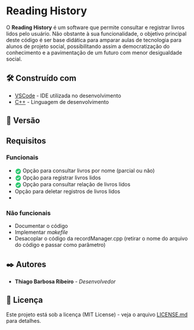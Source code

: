 # Reading History
O **Reading History** é um software que permite consultar e registrar livros lidos pelo usuário.
Não obstante à sua funcionalidade, o objetivo principal deste código é ser base didática para amparar aulas de tecnologia para alunos de projeto social, possibilitando assim a democratização do conhecimento e a pavimentação de um futuro com menor
desigualdade social. 

## 🛠️ Construído com
* [VSCode](https://code.visualstudio.com/) - IDE utilizada no desenvolvimento
* [C++](https://isocpp.org/) - Linguagem de desenvolvimento

## 📌 Versão

## Requisitos
### Funcionais
* <img src="./Images/checked01.png" width="17,5" height="17,5" align="center"> Opção para consultar livros por nome (parcial ou não)
* <img src="./Images/checked01.png" width="17,5" height="17,5" align="center"> Opção para registrar livros lidos
* <img src="./Images/checked01.png" width="17,5" height="17,5" align="center"> Opção para consultar relação de livros lidos
* Opção para deletar registros de livros lidos
* 

### Não funcionais
* Documentar o código
* Implementar *makefile*
* Desacoplar o código da recordManager.cpp (retirar o nome do arquivo do código e passar como parâmetro)

## ✒️ Autores
* **Thiago Barbosa Ribeiro** - *Desenvolvedor*

## 📄 Licença
Este projeto está sob a licença (MIT License) - veja o arquivo [LICENSE.md](https://github.com/thiago-b-ribeiro/BookHistory/blob/main/LICENSE.md) para detalhes.